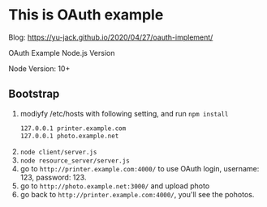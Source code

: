 # This is OAuth example

Blog: https://yu-jack.github.io/2020/04/27/oauth-implement/

OAuth Example Node.js Version

Node Version: 10+

## Bootstrap

1. modiyfy /etc/hosts with following setting, and run `npm install`
    ```sh
    127.0.0.1 printer.example.com
    127.0.0.1 photo.example.net
    ```
2. `node client/server.js`
3. `node resource_server/server.js`
5. go to `http://printer.example.com:4000/` to use OAuth login, username: 123, password: 123.
6. go to `http://photo.example.net:3000/` and upload photo
7. go back to `http://printer.example.com:4000/`, you'll see the pohotos.
